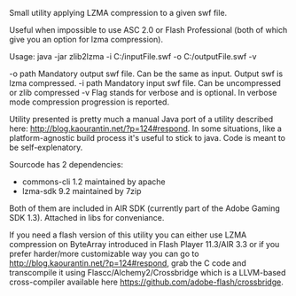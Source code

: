 Small utility applying LZMA compression to a given swf file.

Useful when impossible to use ASC 2.0 or Flash Professional (both of which give you an option for lzma compression).

Usage: java -jar zlib2lzma -i C:/inputFile.swf -o C:/outputFile.swf -v

-o path Mandatory output swf file. Can be the same as input. Output swf is lzma compressed.
-i path Mandatory input swf file. Can be uncompressed or zlib compressed
-v 	Flag stands for verbose and is optional. In verbose mode compression progression is reported.

Utility presented is pretty much a manual Java port of a utility described here: http://blog.kaourantin.net/?p=124#respond. In some situations, like a platform-agnostic build process it's useful to stick to java. Code is meant to be self-explenatory.

Sourcode has 2 dependencies:
- commons-cli 1.2 maintained by apache
- lzma-sdk 9.2 maintained by 7zip

Both of them are included in AIR SDK (currently part of the Adobe Gaming SDK 1.3). Attached in libs for conveniance.

If you need a flash version of this utility you can either use LZMA compression on ByteArray introduced in Flash Player 11.3/AIR 3.3 or if you prefer harder/more customizable way you can go to http://blog.kaourantin.net/?p=124#respond, grab the C code and transcompile it using Flascc/Alchemy2/Crossbridge which is a LLVM-based cross-compiler available here https://github.com/adobe-flash/crossbridge.
